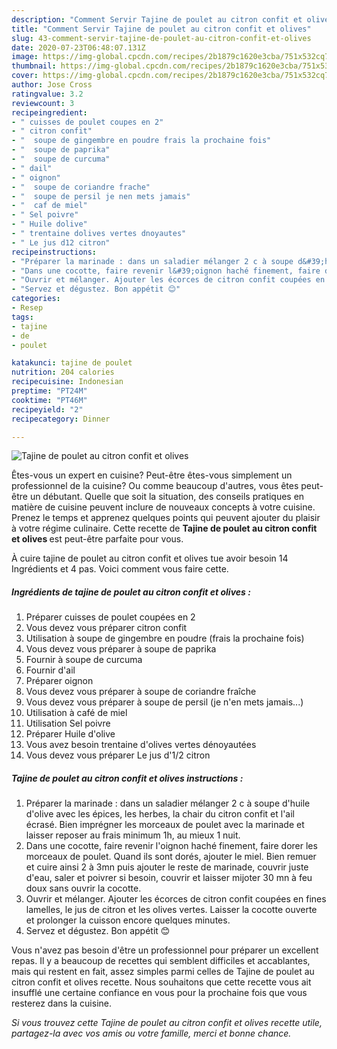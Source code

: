 ```yaml
---
description: "Comment Servir Tajine de poulet au citron confit et olives"
title: "Comment Servir Tajine de poulet au citron confit et olives"
slug: 43-comment-servir-tajine-de-poulet-au-citron-confit-et-olives
date: 2020-07-23T06:48:07.131Z
image: https://img-global.cpcdn.com/recipes/2b1879c1620e3cba/751x532cq70/tajine-de-poulet-au-citron-confit-et-olives-photo-principale-de-la-recette.jpg
thumbnail: https://img-global.cpcdn.com/recipes/2b1879c1620e3cba/751x532cq70/tajine-de-poulet-au-citron-confit-et-olives-photo-principale-de-la-recette.jpg
cover: https://img-global.cpcdn.com/recipes/2b1879c1620e3cba/751x532cq70/tajine-de-poulet-au-citron-confit-et-olives-photo-principale-de-la-recette.jpg
author: Jose Cross
ratingvalue: 3.2
reviewcount: 3
recipeingredient:
- " cuisses de poulet coupes en 2"
- " citron confit"
- "  soupe de gingembre en poudre frais la prochaine fois"
- "  soupe de paprika"
- "  soupe de curcuma"
- " dail"
- " oignon"
- "  soupe de coriandre frache"
- "  soupe de persil je nen mets jamais"
- "  caf de miel"
- " Sel poivre"
- " Huile dolive"
- " trentaine dolives vertes dnoyautes"
- " Le jus d12 citron"
recipeinstructions:
- "Préparer la marinade : dans un saladier mélanger 2 c à soupe d&#39;huile d&#39;olive avec les épices, les herbes, la chair du citron confit et l&#39;ail écrasé. Bien imprégner les morceaux de poulet avec la marinade et laisser reposer au frais minimum 1h, au mieux 1 nuit."
- "Dans une cocotte, faire revenir l&#39;oignon haché finement, faire dorer les morceaux de poulet. Quand ils sont dorés, ajouter le miel. Bien remuer et cuire ainsi 2 à 3mn puis ajouter le reste de marinade, couvrir juste d&#39;eau, saler et poivrer si besoin, couvrir et laisser mijoter 30 mn à feu doux sans ouvrir la cocotte."
- "Ouvrir et mélanger. Ajouter les écorces de citron confit coupées en fines lamelles, le jus de citron et les olives vertes. Laisser la cocotte ouverte et prolonger la cuisson encore quelques minutes."
- "Servez et dégustez. Bon appétit 😊"
categories:
- Resep
tags:
- tajine
- de
- poulet

katakunci: tajine de poulet 
nutrition: 204 calories
recipecuisine: Indonesian
preptime: "PT24M"
cooktime: "PT46M"
recipeyield: "2"
recipecategory: Dinner

---
```



![Tajine de poulet au citron confit et olives](https://img-global.cpcdn.com/recipes/2b1879c1620e3cba/751x532cq70/tajine-de-poulet-au-citron-confit-et-olives-photo-principale-de-la-recette.jpg)

Êtes-vous un expert en cuisine? Peut-être êtes-vous simplement un professionnel de la cuisine? Ou comme beaucoup d'autres, vous êtes peut-être un débutant. Quelle que soit la situation, des conseils pratiques en matière de cuisine peuvent inclure de nouveaux concepts à votre cuisine. Prenez le temps et apprenez quelques points qui peuvent ajouter du plaisir à votre régime culinaire. Cette recette de <strong> Tajine de poulet au citron confit et olives </strong> est peut-être parfaite pour vous.

<!--inarticleads1-->

À cuire tajine de poulet au citron confit et olives tue avoir besoin 14 Ingrédients et 4 pas. Voici comment vous faire cette.

##### Ingrédients de tajine de poulet au citron confit et olives :

1. Préparer  cuisses de poulet coupées en 2
1. Vous devez vous préparer  citron confit
1. Utilisation  à soupe de gingembre en poudre (frais la prochaine fois)
1. Vous devez vous préparer  à soupe de paprika
1. Fournir  à soupe de curcuma
1. Fournir  d&#39;ail
1. Préparer  oignon
1. Vous devez vous préparer  à soupe de coriandre fraîche
1. Vous devez vous préparer  à soupe de persil (je n&#39;en mets jamais...)
1. Utilisation  à café de miel
1. Utilisation  Sel poivre
1. Préparer  Huile d&#39;olive
1. Vous avez besoin  trentaine d&#39;olives vertes dénoyautées
1. Vous devez vous préparer  Le jus d&#39;1/2 citron




<!--inarticleads2-->

##### Tajine de poulet au citron confit et olives instructions :

1. Préparer la marinade : dans un saladier mélanger 2 c à soupe d&#39;huile d&#39;olive avec les épices, les herbes, la chair du citron confit et l&#39;ail écrasé. Bien imprégner les morceaux de poulet avec la marinade et laisser reposer au frais minimum 1h, au mieux 1 nuit.
1. Dans une cocotte, faire revenir l&#39;oignon haché finement, faire dorer les morceaux de poulet. Quand ils sont dorés, ajouter le miel. Bien remuer et cuire ainsi 2 à 3mn puis ajouter le reste de marinade, couvrir juste d&#39;eau, saler et poivrer si besoin, couvrir et laisser mijoter 30 mn à feu doux sans ouvrir la cocotte.
1. Ouvrir et mélanger. Ajouter les écorces de citron confit coupées en fines lamelles, le jus de citron et les olives vertes. Laisser la cocotte ouverte et prolonger la cuisson encore quelques minutes.
1. Servez et dégustez. Bon appétit 😊




<!--inarticleads1-->

<p>
Vous n'avez pas besoin d'être un professionnel pour préparer un excellent repas. Il y a beaucoup de recettes qui semblent difficiles et accablantes, mais qui restent en fait, assez simples parmi celles de Tajine de poulet au citron confit et olives recette. Nous souhaitons que cette recette vous ait insufflé une certaine confiance en vous pour la prochaine fois que vous resterez dans la cuisine.
</p>

<p>
<i>Si vous trouvez cette Tajine de poulet au citron confit et olives recette utile, partagez-la avec vos amis ou votre famille, merci et bonne chance.</i>
</p>
